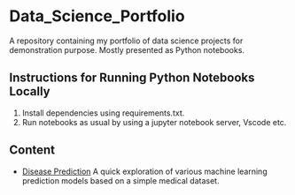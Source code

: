 # Data_Science_Portfolio

A repository containing my portfolio of data science projects for demonstration purpose. Mostly presented as Python notebooks.

## Instructions for Running Python Notebooks Locally
1. Install dependencies using requirements.txt.
2. Run notebooks as usual by using a jupyter notebook server, Vscode etc.

## Content
- [Disease Prediction](Disease_Prediction/) A quick exploration of various machine learning prediction models based on a simple medical dataset.
